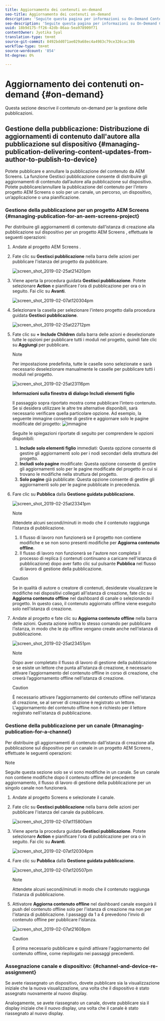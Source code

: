 ```yaml
---
title: Aggiornamento dei contenuti on-demand
seo-title: Aggiornamento dei contenuti on-demand
description: 'Seguite questa pagina per informazioni su On-Demand Content Update.  '
seo-description: 'Seguite questa pagina per informazioni su On-Demand Content Update.  '
uuid: 18b9d175-ff26-42db-86aa-5ea978909f71
contentOwner: Jyotika Syal
translation-type: tm+mt
source-git-commit: 8492bdd071ae029a68ec4a4983c79ce326cac38b
workflow-type: tm+mt
source-wordcount: '854'
ht-degree: 0%

---
```



# Aggiornamento dei contenuti on-demand {#on-demand}

Questa sezione descrive il contenuto on-demand per la gestione delle pubblicazioni.

## Gestione della pubblicazione: Distribuzione di aggiornamenti di contenuto dall&#39;autore alla pubblicazione sul dispositivo {#managing-publication-delivering-content-updates-from-author-to-publish-to-device}

Potete pubblicare e annullare la pubblicazione del contenuto da  AEM Screens. La funzione Gestisci pubblicazione consente di distribuire gli aggiornamenti di contenuto dall’autore alla pubblicazione sul dispositivo. Potete pubblicare/annullare la pubblicazione del contenuto per l’intero progetto AEM Screens  o solo per un canale, un percorso, un dispositivo, un’applicazione o una pianificazione.

### Gestione della pubblicazione per un progetto AEM Screens  {#managing-publication-for-an-aem-screens-project}

Per distribuire gli aggiornamenti di contenuto dall’istanza di creazione alla pubblicazione sul dispositivo per un progetto AEM Screens , effettuate le seguenti operazioni:

1. Andate al progetto AEM Screens .
1. Fate clic su **Gestisci pubblicazione** nella barra delle azioni per pubblicare l&#39;istanza del progetto da pubblicare.

   ![screen_shot_2019-02-25at21420pm](assets/screen_shot_2019-02-25at21420pm.png)

1. Viene aperta la procedura guidata **Gestisci pubblicazione**. Potete selezionare **Action** e pianificare l&#39;ora di pubblicazione per ora o in seguito. Fai clic su **Avanti**.

   ![screen_shot_2019-02-07at120304pm](assets/screen_shot_2019-02-07at120304pm.png)

1. Selezionare la casella per selezionare l&#39;intero progetto dalla procedura guidata **Gestisci pubblicazione**.

   ![screen_shot_2019-02-25at22712pm](assets/screen_shot_2019-02-25at22712pm.png)

1. Fate clic su **+ Include Children** dalla barra delle azioni e deselezionate tutte le opzioni per pubblicare tutti i moduli nel progetto, quindi fate clic su **Aggiungi** per pubblicare.

   >[!NOTE]
   >
   >Per impostazione predefinita, tutte le caselle sono selezionate e sarà necessario deselezionare manualmente le caselle per pubblicare tutti i moduli nel progetto.

   ![screen_shot_2019-02-25at23116pm](assets/screen_shot_2019-02-25at23116pm.png)

   **Informazioni sulla finestra di dialogo Includi elementi figlio**

   Il passaggio sopra riportato mostra come pubblicare l’intero contenuto. Se si desidera utilizzare le altre tre alternative disponibili, sarà necessario verificare quella particolare opzione.
Ad esempio, la seguente immagine consente di gestire e aggiornare solo le pagine modificate del progetto:
   ![immagine](assets/author-publish-manage.png)

   Seguite le spiegazioni riportate di seguito per comprendere le opzioni disponibili:

   1. **Include solo elementi figlio** immediati: Questa opzione consente di gestire gli aggiornamenti solo per i nodi secondari della struttura del progetto.
   1. **Includi solo pagine** modificate: Questa opzione consente di gestire gli aggiornamenti solo per le pagine modificate del progetto in cui si trovano le modifiche nella struttura del progetto.
   1. **Solo pagine** già pubblicate: Questa opzione consente di gestire gli aggiornamenti solo per le pagine pubblicate in precedenza.


1. Fare clic su **Pubblica** dalla **Gestione guidata pubblicazione.**

   ![screen_shot_2019-02-25at23341pm](assets/screen_shot_2019-02-25at23341pm.png)

   >[!NOTE]
   >
   >Attendete alcuni secondi/minuti in modo che il contenuto raggiunga l’istanza di pubblicazione.
   >
   >
   >    1. Il flusso di lavoro non funzionerà se il progetto non contiene modifiche e se non sono presenti modifiche per **Aggiorna contenuto offline**.
   >    1. Il flusso di lavoro non funzionerà se l&#39;autore non completa il processo di replica (i contenuti continuano a caricare nell&#39;istanza di pubblicazione) dopo aver fatto clic sul pulsante **Pubblica** nel flusso di lavoro di gestione della pubblicazione.


   >[!CAUTION]
   >Se in qualità di autore o creatore di contenuti, desiderate visualizzare le modifiche nei dispositivi collegati all’istanza di creazione, fate clic su **Aggiorna contenuto offline** nel dashboard di canale o selezionando il progetto. In questo caso, il contenuto aggiornato offline viene eseguito solo nell&#39;istanza di creazione.

1. Andate al progetto e fate clic su **Aggiorna contenuto offline** nella barra delle azioni. Questa azione inoltra lo stesso comando per pubblicare l’istanza, in modo che le zip offline vengano create anche nell’istanza di pubblicazione.

   ![screen_shot_2019-02-25at23451pm](assets/screen_shot_2019-02-25at23451pm.png)


   >[!NOTE]
   >
   >Dopo aver completato il flusso di lavoro di gestione della pubblicazione e se esiste un lettore che punta all’istanza di creazione, è necessario attivare l’aggiornamento del contenuto offline in corso di creazione, che creerà l’aggiornamento offline nell’istanza di creazione.

   >[!CAUTION]
   >
   >È necessario attivare l’aggiornamento del contenuto offline nell’istanza di creazione, se al server di creazione è registrato un lettore. L&#39;aggiornamento del contenuto offline non è richiesto per il lettore registrato nell&#39;istanza di pubblicazione.

### Gestione della pubblicazione per un canale {#managing-publication-for-a-channel}

Per distribuire gli aggiornamenti di contenuto dall’istanza di creazione alla pubblicazione sul dispositivo per un canale in un progetto AEM Screens , effettuate le seguenti operazioni:

>[!NOTE]
>
>Seguite questa sezione solo se vi sono modifiche in un canale. Se un canale non contiene modifiche dopo il contenuto offline del precedente aggiornamento, il flusso di lavoro di gestione della pubblicazione per un singolo canale non funzionerà.

1. Andate al progetto Screens e selezionate il canale.
1. Fate clic su **Gestisci pubblicazione** nella barra delle azioni per pubblicare l&#39;istanza del canale da pubblicare.

   ![screen_shot_2019-02-07at115800am](assets/screen_shot_2019-02-07at115800am.png)

1. Viene aperta la procedura guidata **Gestisci pubblicazione**. Potete selezionare **Action** e pianificare l&#39;ora di pubblicazione per ora o in seguito. Fai clic su **Avanti**.

   ![screen_shot_2019-02-07at120304pm](assets/screen_shot_2019-02-07at120304pm.png)

1. Fare clic su **Pubblica** dalla **Gestione guidata pubblicazione.**

   ![screen_shot_2019-02-07at120507pm](assets/screen_shot_2019-02-07at120507pm.png)

   >[!NOTE]
   >
   >Attendete alcuni secondi/minuti in modo che il contenuto raggiunga l’istanza di pubblicazione.

1. Attivatore **Aggiorna contenuto offline** nel dashboard canale eseguirà il push del contenuto offline solo per l&#39;istanza di creazione ma non per l&#39;istanza di pubblicazione. I passaggi da 1 a 4 prevedono l’invio di contenuto offline per pubblicare l’istanza.

   ![screen_shot_2019-02-07at21608pm](assets/screen_shot_2019-02-07at21608pm.png)

   >[!CAUTION]
   >
   >È prima necessario pubblicare e quindi attivare l&#39;aggiornamento del contenuto offline, come riepilogato nei passaggi precedenti.

### Assegnazione canale e dispositivo: {#channel-and-device-re-assignment}

Se avete riassegnato un dispositivo, dovete pubblicare sia la visualizzazione iniziale che la nuova visualizzazione, una volta che il dispositivo è stato assegnato nuovamente al nuovo display.

Analogamente, se avete riassegnato un canale, dovete pubblicare sia il display iniziale che il nuovo display, una volta che il canale è stato riassegnato al nuovo display.